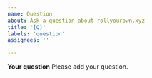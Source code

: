 ```yaml
---
name: Question
about: Ask a question about rollyourown.xyz
title: '[Q]'
labels: 'question'
assignees: ''

---
```


**Your question**
Please add your question.
